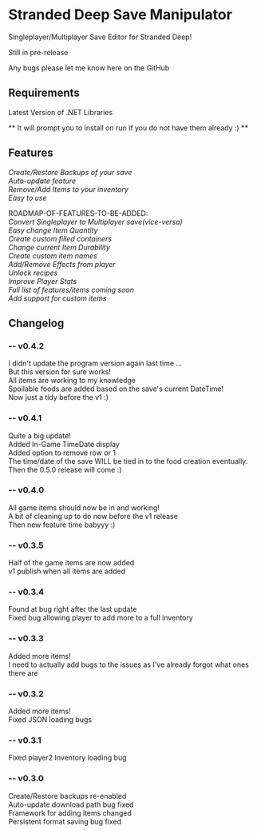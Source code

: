 # Stranded Deep Save Manipulator

Singleplayer/Multiplayer Save Editor for Stranded Deep!

Still in pre-release

Any bugs please let me know here on the GitHub


## Requirements

Latest Version of .NET Libraries

** It will prompt you to install on run if you do not have them already :) **


## Features

*Create/Restore Backups of your save*  
*Auto-update feature*  
*Remove/Add Items to your inventory*  
*Easy to use*  

ROADMAP-OF-FEATURES-TO-BE-ADDED:  
*Convert Singleplayer to Multiplayer save(vice-versa)*  
*Easy change Item Quantity*  
*Create custom filled containers*  
*Change current Item Durability*  
*Create custom item names*  
*Add/Remove Effects from player*  
*Unlock recipes*  
*Improve Player Stats*  
*Full list of features/items coming soon*  
*Add support for custom items*  

## Changelog  
### -- v0.4.2  
I didn't update the program version again last time ...  
But this version for sure works!  
All items are working to my knowledge  
Spoilable foods are added based on the save's current DateTime!  
Now just a tidy before the v1 :)    

### -- v0.4.1  
Quite a big update!  
Added In-Game TimeDate display  
Added option to remove row or 1  
The time/date of the save WILL be tied in to the food creation eventually.  
Then the 0.5.0 release will come :)    

### -- v0.4.0    
All game items should now be in and working!  
A bit of cleaning up to do now before the v1 release  
Then new feature time babyyy :)  

### -- v0.3.5  
Half of the game items are now added  
v1 publish when all items are added  

### -- v0.3.4  
Found at bug right after the last update  
Fixed bug allowing player to add more to a full inventory  

### -- v0.3.3    
Added more items!  
I need to actually add bugs to the issues as I've already forgot what ones there are  

### -- v0.3.2  
Added more items!  
Fixed JSON loading bugs

### -- v0.3.1  
Fixed player2 Inventory loading bug  

### -- v0.3.0  
Create/Restore backups re-enabled  
Auto-update download path bug fixed  
Framework for adding items changed  
Persistent format saving bug fixed  
